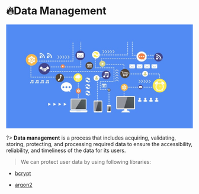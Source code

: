 # 🔥Data Management

<img src="./assets/images/data-mgmt.png" alt="access control" width="700">

?> **Data management** is a process that includes acquiring, validating, storing, protecting, and processing required data to ensure the accessibility, reliability, and timeliness of the data for its users. 

> We can protect user data by using following libraries:

* [bcrypt](https://www.npmjs.com/package/bcrypt)

* [argon2](https://www.npmjs.com/package/argon2)

